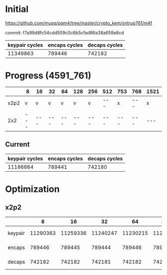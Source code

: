 # Initial

https://github.com/mupq/pqm4/tree/master/crypto_kem/sntrup761/m4f

commit: f7a99d8fc54cdd509c0c6b5cfad86a38a659a8cd

|keypair cycles|encaps cycles|decaps cycles|
|---|---|---|
|11349863|789446|742182|

# Progress (4591_761)
|      |8  |16 |32 |64 |128|256|512|753|768|1521|
|------|---|---|---|---|---|---|---|---|---|---|
| x2p2 | v | v | v | v | v | v |---| x |---| x |
| 2x2  |---|---|---|---|---|---|---|---|---|---|

## Current
|keypair cycles|encaps cycles|decaps cycles|
|---|---|---|
|11186664|789441|742180|

# Optimization
## x2p2
|         |8  |16 |32 |64 |128|256|512|
|---------|---|---|---|---|---|---|---|
| keypair |11290363|11259336|11240247|11230215|11207951|11186664|---|
| encaps  |789446  |789445  |789444  |789446  |789443  |789441|---|
| decaps  |742182  |742182  |742181  |742182  |742181  |742180|---|
